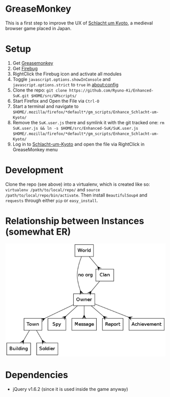 # GreaseMonkey

This is a first step to improve the UX of [Schlacht um Kyoto](http://schlacht-um-kyoto.de), a medieval browser game placed in Japan.

# Setup

 1. Get [Greasemonkey](https://addons.mozilla.org/en-US/firefox/addon/greasemonkey/)
 1. Get [Firebug](https://addons.mozilla.org/en-US/firefox/addon/firebug/)
 1. RightClick the Firebug icon and activate all modules
 1. Toggle `javascript.options.showInConsole` and `javascript.options.strict` to `true` in [about:config](about:config)
 1. Clone the repo: `git clone https://github.com/Ryuno-Ki/Enhanced-SuK.git $HOME/src/GMscripts/`
 1. Start Firefox and Open the File via `Ctrl-O`
 1. Start a terminal and navigate to `$HOME/.mozilla/firefox/*default*/gm_scripts/Enhance_Schlacht-um-Kyoto/`
 1. Remove the `SuK.user.js` there and symlink it with the git tracked one: `rm SuK.user.js && ln -s $HOME/src/Enhanced-SuK/SuK.user.js $HOME/.mozilla/firefox/*default*/gm_scripts/Enhance_Schlacht-um-Kyoto/`
 1. Log in to [Schlacht-um-Kyoto](http://schlacht-um-kyoto.de) and open the file via RightClick in GreaseMonkey menu

# Development

Clone the repo (see above) into a virtualenv, which is created like so:
`virtualenv /path/to/local/repo/` and `source /path/to/local/repo/bin/activate`.
Then install `BeautifulSoup4` and `requests` through either `pip` or `easy_install`.

# Relationship between Instances (somewhat ER)

![Relationship diagram](./asset/relationship.png)

# Dependencies

 * jQuery v1.6.2 (since it is used inside the game anyway)
